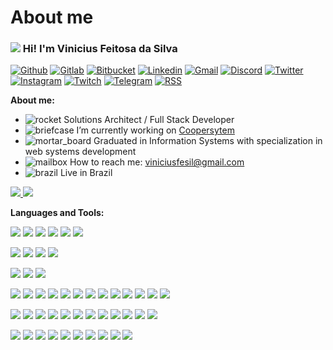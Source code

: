 # About me

### [![](https://raw.githubusercontent.com/jadilson12/jadilson12/master/assets/hi.gif)](https://raw.githubusercontent.com/jadilson12/jadilson12/master/assets/hi.gif) Hi! I'm Vinicius Feitosa da Silva

[![Github](https://camo.githubusercontent.com/187e783dda968ee1ffee7919b0ed17c8eb06962855f889372448587bc215a9bc/68747470733a2f2f696d672e736869656c64732e696f2f62616467652f2d4769746875622d3138313731373f7374796c653d666f722d7468652d6261646765266c6f676f3d476974687562266c6f676f436f6c6f723d7768697465)](https://github.com/vinnyfs89) [![Gitlab](https://camo.githubusercontent.com/76c341762f1c023a9ba87456195f2a950beb7b2e1114a1ff8b9db69fb8651451/687474703a2f2f696d672e736869656c64732e696f2f62616467652f2d4769746c61622d3338386533633f7374796c653d666f722d7468652d6261646765266c6f676f3d4769746c6162266c6f676f436f6c6f723d7768697465)](https://gitlab.com/vinnyfs89) [![Bitbucket](https://camo.githubusercontent.com/ef5b4cf98b3af17ae41fa772f8485a4edb1a94519cb10ff33b1fc8a56e43231f/687474703a2f2f696d672e736869656c64732e696f2f62616467652f2d4269746275636b65742d3030366462333f7374796c653d666f722d7468652d6261646765266c6f676f3d6269746275636b6574266c6f676f436f6c6f723d7768697465)](https://bitbucket.org/vinnyfs89) [![Linkedin](https://camo.githubusercontent.com/b0cf43e08b70097c6e8777eb14ff191f211bf14278aacc87c255f69d7761cab5/68747470733a2f2f696d672e736869656c64732e696f2f62616467652f2d4c696e6b6564496e2d626c75653f7374796c653d666f722d7468652d6261646765266c6f676f3d4c696e6b6564696e266c6f676f436f6c6f723d7768697465)](https://www.linkedin.com/in/vinnyfs89) [![Gmail](https://camo.githubusercontent.com/a9edef25cbdf1d90271ff2d8f6e81eb968e9626146f902a12a0d9dcfc7e0731c/687474703a2f2f696d672e736869656c64732e696f2f62616467652f2d476d61696c2d4431343833363f7374796c653d666f722d7468652d6261646765266c6f676f3d476d61696c266c6f676f436f6c6f723d7768697465)](mailto:viniciusfesil@gmail.com) [![Discord](https://camo.githubusercontent.com/779a1474ab80cd19ed706af44fd61f31acf04abe24baa58992c724155f35ffda/687474703a2f2f696d672e736869656c64732e696f2f62616467652f2d446973636f72642d3732383944413f7374796c653d666f722d7468652d6261646765266c6f676f3d446973636f7264266c6f676f436f6c6f723d7768697465)](https://github.com/vinnyfs89/vinnyfs89/blob/master/vinnyfs89#6443) [![Twitter](https://camo.githubusercontent.com/a3a7a8ca8a8df21150f11a3180eac688177be19afde6eb1a17b1fd78bbe3a176/687474703a2f2f696d672e736869656c64732e696f2f62616467652f2d547769747465722d3144413146323f7374796c653d666f722d7468652d6261646765266c6f676f3d54776974746572266c6f676f436f6c6f723d7768697465)](https://twitter.com/vinnyfs89) [![Instagram](https://camo.githubusercontent.com/7d0ca3bd11f07ef686318643f0c9ac94ebe6c6b3339e0ccf7cfcdcb12fd21743/687474703a2f2f696d672e736869656c64732e696f2f62616467652f2d496e7374616772616d2d4534343035463f7374796c653d666f722d7468652d6261646765266c6f676f3d496e7374616772616d266c6f676f436f6c6f723d7768697465)](https://www.instagram.com/vinnyfs89) [![Twitch](https://camo.githubusercontent.com/2cc7b239ae679065cc769f7fa3cff25dcd92a8b3e4314d57be604571e9617fa6/687474703a2f2f696d672e736869656c64732e696f2f62616467652f2d5477697463682d3931343646463f7374796c653d666f722d7468652d6261646765266c6f676f3d547769746368266c6f676f436f6c6f723d7768697465)](https://www.twitch.tv/vinnyfs89) [![Telegram](https://camo.githubusercontent.com/11111adb2f62f3160555be3218018beae552d7992f753638636b444091a1627a/687474703a2f2f696d672e736869656c64732e696f2f62616467652f2d54656c656772616d2d3243413545303f7374796c653d666f722d7468652d6261646765266c6f676f3d54656c656772616d266c6f676f436f6c6f723d7768697465)](https://t.me/vinnyfs89) [![RSS](https://camo.githubusercontent.com/728b7e507e97138dfde2f25bd57bc56e747a114a229cf6cf33d6d838e7ab97d4/687474703a2f2f696d672e736869656c64732e696f2f62616467652f2d5253532d4646413530303f7374796c653d666f722d7468652d6261646765266c6f676f3d525353266c6f676f436f6c6f723d7768697465)](https://github.com/vinnyfs89.atom)

**About me:**

* ![rocket](https://github.githubassets.com/images/icons/emoji/unicode/1f680.png) Solutions Architect / Full Stack Developer
* ![briefcase](https://github.githubassets.com/images/icons/emoji/unicode/1f4bc.png) I’m currently working on [Coopersytem](https://www.coopersystem.com.br/)
* ![mortar\_board](https://github.githubassets.com/images/icons/emoji/unicode/1f393.png) Graduated in Information Systems with specialization in web systems development
* ![mailbox](https://github.githubassets.com/images/icons/emoji/unicode/1f4eb.png) How to reach me: [viniciusfesil@gmail.com](mailto:viniciusfesil@gmail.com)
* ![brazil](https://github.githubassets.com/images/icons/emoji/unicode/1f1e7-1f1f7.png) Live in Brazil

[![](https://camo.githubusercontent.com/fa6cd20d172697f47b31d6833be0e18aed0a48cc814101c2f9a3cbe858cee6ae/68747470733a2f2f6769746875622d726561646d652d73746174732e76657263656c2e6170702f6170692f746f702d6c616e67732f3f757365726e616d653d76696e6e7966733839266c61796f75743d636f6d70616374267468656d653d64726163756c61) ](https://github.com/vinnyfs89/github-readme-stats)[![](https://camo.githubusercontent.com/ef49a843f2297bf41084f5282cc0a4a972fea5733ddca8486ea73556caa137c4/68747470733a2f2f6769746875622d726561646d652d73746174732e76657263656c2e6170702f6170693f757365726e616d653d76696e6e79667338392673686f775f69636f6e733d74727565267468656d653d64726163756c61)](https://github.com/vinnyfs89/github-readme-stats)

**Languages and Tools:**

[![](https://camo.githubusercontent.com/a1937c5cf096f84e9bc00d910f72828b254492bc03ff9bd0a64aabfcfe897069/68747470733a2f2f696d672e736869656c64732e696f2f62616467652f706f737467726573716c2d3333363739312e7376673f267374796c653d666f722d7468652d6261646765266c6f676f3d706f737467726573716c266c6f676f436f6c6f723d7768697465)](https://camo.githubusercontent.com/a1937c5cf096f84e9bc00d910f72828b254492bc03ff9bd0a64aabfcfe897069/68747470733a2f2f696d672e736869656c64732e696f2f62616467652f706f737467726573716c2d3333363739312e7376673f267374796c653d666f722d7468652d6261646765266c6f676f3d706f737467726573716c266c6f676f436f6c6f723d7768697465) [![](https://camo.githubusercontent.com/50ea1251d721ccd16351af65df88b16da1ee7b1a416b45eb08b557dacb249ef0/68747470733a2f2f696d672e736869656c64732e696f2f62616467652f73716c7365727665722d4343323932372e7376673f267374796c653d666f722d7468652d6261646765266c6f676f3d6d6963726f736f66742d73716c2d736572766572266c6f676f436f6c6f723d7768697465)](https://camo.githubusercontent.com/50ea1251d721ccd16351af65df88b16da1ee7b1a416b45eb08b557dacb249ef0/68747470733a2f2f696d672e736869656c64732e696f2f62616467652f73716c7365727665722d4343323932372e7376673f267374796c653d666f722d7468652d6261646765266c6f676f3d6d6963726f736f66742d73716c2d736572766572266c6f676f436f6c6f723d7768697465) [![](https://camo.githubusercontent.com/e06b2c1d10250975f17992d147486a5efc58e89d735dbbd6e200301dd3d5bb90/68747470733a2f2f696d672e736869656c64732e696f2f62616467652f6d7973716c2d3434373941312e7376673f267374796c653d666f722d7468652d6261646765266c6f676f3d6d7973716c266c6f676f436f6c6f723d7768697465)](https://camo.githubusercontent.com/e06b2c1d10250975f17992d147486a5efc58e89d735dbbd6e200301dd3d5bb90/68747470733a2f2f696d672e736869656c64732e696f2f62616467652f6d7973716c2d3434373941312e7376673f267374796c653d666f722d7468652d6261646765266c6f676f3d6d7973716c266c6f676f436f6c6f723d7768697465) [![](https://camo.githubusercontent.com/af148e31e50b547b3d0221c47ec98ac093b15b510b94c0577f5f4dd87c2f34d3/68747470733a2f2f696d672e736869656c64732e696f2f62616467652f4d6172696144422d3030333534352e7376673f267374796c653d666f722d7468652d6261646765266c6f676f3d4d617269614442266c6f676f436f6c6f723d7768697465)](https://camo.githubusercontent.com/af148e31e50b547b3d0221c47ec98ac093b15b510b94c0577f5f4dd87c2f34d3/68747470733a2f2f696d672e736869656c64732e696f2f62616467652f4d6172696144422d3030333534352e7376673f267374796c653d666f722d7468652d6261646765266c6f676f3d4d617269614442266c6f676f436f6c6f723d7768697465) [![](https://camo.githubusercontent.com/328a99ffe07bf6e828693432b0b56997b31dc1f778a6b668c95ae321ad67c692/68747470733a2f2f696d672e736869656c64732e696f2f62616467652f4d6f6e676f44422d3437413234382e7376673f267374796c653d666f722d7468652d6261646765266c6f676f3d4d6f6e676f4442266c6f676f436f6c6f723d7768697465)](https://camo.githubusercontent.com/328a99ffe07bf6e828693432b0b56997b31dc1f778a6b668c95ae321ad67c692/68747470733a2f2f696d672e736869656c64732e696f2f62616467652f4d6f6e676f44422d3437413234382e7376673f267374796c653d666f722d7468652d6261646765266c6f676f3d4d6f6e676f4442266c6f676f436f6c6f723d7768697465) [![](https://camo.githubusercontent.com/9013e57841d5c5bf0a6aacae26c4f6d8468e7600b4b54c0b8bc39957d95592cb/68747470733a2f2f696d672e736869656c64732e696f2f62616467652f4f7261636c652d4638303030302e7376673f267374796c653d666f722d7468652d6261646765266c6f676f3d4f7261636c65266c6f676f436f6c6f723d7768697465)](https://camo.githubusercontent.com/9013e57841d5c5bf0a6aacae26c4f6d8468e7600b4b54c0b8bc39957d95592cb/68747470733a2f2f696d672e736869656c64732e696f2f62616467652f4f7261636c652d4638303030302e7376673f267374796c653d666f722d7468652d6261646765266c6f676f3d4f7261636c65266c6f676f436f6c6f723d7768697465)

[![](https://camo.githubusercontent.com/536a0ad778ea5f6f5d1c4d36b3234f63f1b47c8b08836b4c4e94fede7c13487a/68747470733a2f2f696d672e736869656c64732e696f2f62616467652f646f636b65722d3333616466662e7376673f267374796c653d666f722d7468652d6261646765266c6f676f3d646f636b6572266c6f676f436f6c6f723d7768697465)](https://camo.githubusercontent.com/536a0ad778ea5f6f5d1c4d36b3234f63f1b47c8b08836b4c4e94fede7c13487a/68747470733a2f2f696d672e736869656c64732e696f2f62616467652f646f636b65722d3333616466662e7376673f267374796c653d666f722d7468652d6261646765266c6f676f3d646f636b6572266c6f676f436f6c6f723d7768697465) [![](https://camo.githubusercontent.com/016ee4adfb4213c25fec7ddb5e6689f7455f648292267ff3b9a5ffc299635f1e/68747470733a2f2f696d672e736869656c64732e696f2f62616467652f72616e636865722d3030373541382e7376673f267374796c653d666f722d7468652d6261646765266c6f676f3d72616e63686572266c6f676f436f6c6f723d7768697465)](https://camo.githubusercontent.com/016ee4adfb4213c25fec7ddb5e6689f7455f648292267ff3b9a5ffc299635f1e/68747470733a2f2f696d672e736869656c64732e696f2f62616467652f72616e636865722d3030373541382e7376673f267374796c653d666f722d7468652d6261646765266c6f676f3d72616e63686572266c6f676f436f6c6f723d7768697465) [![](https://camo.githubusercontent.com/bc97e9ebc1cf80996420300a8d7f8c9ee224695fc01a86d75fb7e5a0473d790b/68747470733a2f2f696d672e736869656c64732e696f2f62616467652f6b756265726e657465732d3332364345352e7376673f267374796c653d666f722d7468652d6261646765266c6f676f3d6b756265726e65746573266c6f676f436f6c6f723d7768697465)](https://camo.githubusercontent.com/bc97e9ebc1cf80996420300a8d7f8c9ee224695fc01a86d75fb7e5a0473d790b/68747470733a2f2f696d672e736869656c64732e696f2f62616467652f6b756265726e657465732d3332364345352e7376673f267374796c653d666f722d7468652d6261646765266c6f676f3d6b756265726e65746573266c6f676f436f6c6f723d7768697465) [![](https://camo.githubusercontent.com/253288c210c8b2eb75730fd239c2a09bfbccaf3d48976f514a5e479b8986b18e/68747470733a2f2f696d672e736869656c64732e696f2f62616467652f537761726d2d4646413633332e7376673f267374796c653d666f722d7468652d6261646765266c6f676f3d537761726d266c6f676f436f6c6f723d7768697465)](https://docs.docker.com/get-started/swarm-deploy/)

[![](https://camo.githubusercontent.com/0fd1afd4db0a1bf957318356ae8dd3613c60bd677876143271cce22575d49576/68747470733a2f2f696d672e736869656c64732e696f2f62616467652f4a656e6b696e732d4432343933392e7376673f267374796c653d666f722d7468652d6261646765266c6f676f3d4a656e6b696e73266c6f676f436f6c6f723d7768697465)](https://camo.githubusercontent.com/0fd1afd4db0a1bf957318356ae8dd3613c60bd677876143271cce22575d49576/68747470733a2f2f696d672e736869656c64732e696f2f62616467652f4a656e6b696e732d4432343933392e7376673f267374796c653d666f722d7468652d6261646765266c6f676f3d4a656e6b696e73266c6f676f436f6c6f723d7768697465) [![](https://camo.githubusercontent.com/c417912689d05319a74f0760eaad05d3b65a42867db4f29fb4bd2b583efeb2f5/68747470733a2f2f696d672e736869656c64732e696f2f62616467652f536f6e6172517562652d3445394243442e7376673f267374796c653d666f722d7468652d6261646765266c6f676f3d536f6e617251756265266c6f676f436f6c6f723d7768697465)](https://camo.githubusercontent.com/c417912689d05319a74f0760eaad05d3b65a42867db4f29fb4bd2b583efeb2f5/68747470733a2f2f696d672e736869656c64732e696f2f62616467652f536f6e6172517562652d3445394243442e7376673f267374796c653d666f722d7468652d6261646765266c6f676f3d536f6e617251756265266c6f676f436f6c6f723d7768697465) [![](https://camo.githubusercontent.com/4c4409e1d0f2ca87d7c126eed3c3fb8c1c7348ab9c043c443850be29e198bc3d/68747470733a2f2f696d672e736869656c64732e696f2f62616467652f53656e7472792d4642343232362e7376673f267374796c653d666f722d7468652d6261646765266c6f676f3d53656e747279266c6f676f436f6c6f723d7768697465)](https://camo.githubusercontent.com/4c4409e1d0f2ca87d7c126eed3c3fb8c1c7348ab9c043c443850be29e198bc3d/68747470733a2f2f696d672e736869656c64732e696f2f62616467652f53656e7472792d4642343232362e7376673f267374796c653d666f722d7468652d6261646765266c6f676f3d53656e747279266c6f676f436f6c6f723d7768697465)

[![](https://camo.githubusercontent.com/da12b34b57fecba5a20e52442b0791ed29a4752e426415c4a24721dbee052123/68747470733a2f2f696d672e736869656c64732e696f2f62616467652f5265616374697665582d4237313738432e7376673f267374796c653d666f722d7468652d6261646765266c6f676f3d526561637469766558266c6f676f436f6c6f723d7768697465)](https://camo.githubusercontent.com/da12b34b57fecba5a20e52442b0791ed29a4752e426415c4a24721dbee052123/68747470733a2f2f696d672e736869656c64732e696f2f62616467652f5265616374697665582d4237313738432e7376673f267374796c653d666f722d7468652d6261646765266c6f676f3d526561637469766558266c6f676f436f6c6f723d7768697465) [![](https://camo.githubusercontent.com/a700cceced9500710ff17f3406e7a0ee71b0e7d18bb69a9d09cdc8422dbe703a/68747470733a2f2f696d672e736869656c64732e696f2f62616467652f68746d6c352d4533344632362e7376673f267374796c653d666f722d7468652d6261646765266c6f676f3d68746d6c35266c6f676f436f6c6f723d7768697465)](https://camo.githubusercontent.com/a700cceced9500710ff17f3406e7a0ee71b0e7d18bb69a9d09cdc8422dbe703a/68747470733a2f2f696d672e736869656c64732e696f2f62616467652f68746d6c352d4533344632362e7376673f267374796c653d666f722d7468652d6261646765266c6f676f3d68746d6c35266c6f676f436f6c6f723d7768697465) [![](https://camo.githubusercontent.com/0ce200baefa8bf70cf86d3885019173904dea15fb18e044ce099994009a9f950/68747470733a2f2f696d672e736869656c64732e696f2f62616467652f637373332d3135373242362e7376673f267374796c653d666f722d7468652d6261646765266c6f676f3d63737333266c6f676f436f6c6f723d7768697465)](https://camo.githubusercontent.com/0ce200baefa8bf70cf86d3885019173904dea15fb18e044ce099994009a9f950/68747470733a2f2f696d672e736869656c64732e696f2f62616467652f637373332d3135373242362e7376673f267374796c653d666f722d7468652d6261646765266c6f676f3d63737333266c6f676f436f6c6f723d7768697465) [![](https://camo.githubusercontent.com/c4590a54e6a570403074b412c39c0e94fbbba16ee1ab64509da363eaee696bc4/68747470733a2f2f696d672e736869656c64732e696f2f62616467652f6a6176617363726970742d6666666630302e7376673f267374796c653d666f722d7468652d6261646765266c6f676f3d6a617661736372697074266c6f676f436f6c6f723d303030)](https://camo.githubusercontent.com/c4590a54e6a570403074b412c39c0e94fbbba16ee1ab64509da363eaee696bc4/68747470733a2f2f696d672e736869656c64732e696f2f62616467652f6a6176617363726970742d6666666630302e7376673f267374796c653d666f722d7468652d6261646765266c6f676f3d6a617661736372697074266c6f676f436f6c6f723d303030) [![](https://camo.githubusercontent.com/c2369db495e8087a577af3edca437f3471d5e5559b980905217b7b75413ed25d/68747470733a2f2f696d672e736869656c64732e696f2f62616467652f747970657363726970742d3333616466662e7376673f267374796c653d666f722d7468652d6261646765266c6f676f3d74797065736372697074266c6f676f436f6c6f723d7768697465)](https://camo.githubusercontent.com/c2369db495e8087a577af3edca437f3471d5e5559b980905217b7b75413ed25d/68747470733a2f2f696d672e736869656c64732e696f2f62616467652f747970657363726970742d3333616466662e7376673f267374796c653d666f722d7468652d6261646765266c6f676f3d74797065736372697074266c6f676f436f6c6f723d7768697465) [![](https://camo.githubusercontent.com/adf674ecd2062373ab129ac09113a76b7664325469ce5fdf611abeb58183a2ea/68747470733a2f2f696d672e736869656c64732e696f2f62616467652f6e6f64656a732d3333393933332e7376673f267374796c653d666f722d7468652d6261646765266c6f676f3d6e6f64652e6a73266c6f676f436f6c6f723d7768697465)](https://camo.githubusercontent.com/adf674ecd2062373ab129ac09113a76b7664325469ce5fdf611abeb58183a2ea/68747470733a2f2f696d672e736869656c64732e696f2f62616467652f6e6f64656a732d3333393933332e7376673f267374796c653d666f722d7468652d6261646765266c6f676f3d6e6f64652e6a73266c6f676f436f6c6f723d7768697465) [![](https://camo.githubusercontent.com/5bcb799c271539190f94749fc5ba8ee2925d31c0a6ccb881d8e6b64cbd33dedd/68747470733a2f2f696d672e736869656c64732e696f2f62616467652f7675652e6a732d3446433038442e7376673f267374796c653d666f722d7468652d6261646765266c6f676f3d7675652e6a73266c6f676f436f6c6f723d7768697465)](https://camo.githubusercontent.com/5bcb799c271539190f94749fc5ba8ee2925d31c0a6ccb881d8e6b64cbd33dedd/68747470733a2f2f696d672e736869656c64732e696f2f62616467652f7675652e6a732d3446433038442e7376673f267374796c653d666f722d7468652d6261646765266c6f676f3d7675652e6a73266c6f676f436f6c6f723d7768697465) [![](https://camo.githubusercontent.com/42a49b2718448db8ef19ea135e964e4c161e773046360dd4fe363a335d93af1e/68747470733a2f2f696d672e736869656c64732e696f2f62616467652f567565746966792d3138363743302e7376673f267374796c653d666f722d7468652d6261646765266c6f676f3d56756574696679266c6f676f436f6c6f723d7768697465)](https://camo.githubusercontent.com/42a49b2718448db8ef19ea135e964e4c161e773046360dd4fe363a335d93af1e/68747470733a2f2f696d672e736869656c64732e696f2f62616467652f567565746966792d3138363743302e7376673f267374796c653d666f722d7468652d6261646765266c6f676f3d56756574696679266c6f676f436f6c6f723d7768697465) [![](https://camo.githubusercontent.com/4fc62a5de4c303d13ec655835c7de5e09c9d113b79fdde5b88cf75287e78e4ff/68747470733a2f2f696d672e736869656c64732e696f2f62616467652f616e67756c61722d4532333233372e7376673f267374796c653d666f722d7468652d6261646765266c6f676f3d616e67756c6172266c6f676f436f6c6f723d7768697465)](https://camo.githubusercontent.com/4fc62a5de4c303d13ec655835c7de5e09c9d113b79fdde5b88cf75287e78e4ff/68747470733a2f2f696d672e736869656c64732e696f2f62616467652f616e67756c61722d4532333233372e7376673f267374796c653d666f722d7468652d6261646765266c6f676f3d616e67756c6172266c6f676f436f6c6f723d7768697465) [![](https://camo.githubusercontent.com/5121173d0f9c48c27f283cc95dee4fecf82bdd4c0cae3ce03aa54a43deca8f15/68747470733a2f2f696d672e736869656c64732e696f2f62616467652f72656163742d3030303033332e7376673f267374796c653d666f722d7468652d6261646765266c6f676f3d7265616374266c6f676f436f6c6f723d7768697465)](https://camo.githubusercontent.com/5121173d0f9c48c27f283cc95dee4fecf82bdd4c0cae3ce03aa54a43deca8f15/68747470733a2f2f696d672e736869656c64732e696f2f62616467652f72656163742d3030303033332e7376673f267374796c653d666f722d7468652d6261646765266c6f676f3d7265616374266c6f676f436f6c6f723d7768697465) [![](https://camo.githubusercontent.com/ab452139493b244404581ad0fad3b95475b136fd01125330c3829cb1b5e8237e/68747470733a2f2f696d672e736869656c64732e696f2f62616467652f6e6573746a732d4530323334452e7376673f267374796c653d666f722d7468652d6261646765266c6f676f3d6e6573746a73266c6f676f436f6c6f723d7768697465)](https://camo.githubusercontent.com/ab452139493b244404581ad0fad3b95475b136fd01125330c3829cb1b5e8237e/68747470733a2f2f696d672e736869656c64732e696f2f62616467652f6e6573746a732d4530323334452e7376673f267374796c653d666f722d7468652d6261646765266c6f676f3d6e6573746a73266c6f676f436f6c6f723d7768697465) [![](https://camo.githubusercontent.com/221b67837e7f6e74304495b5a5e0d3aeedf097f9fa5930c6129f167ab7227341/68747470733a2f2f696d672e736869656c64732e696f2f62616467652f50726574746965722d4637423933452e7376673f267374796c653d666f722d7468652d6261646765266c6f676f3d5072657474696572266c6f676f436f6c6f723d7768697465)](https://camo.githubusercontent.com/221b67837e7f6e74304495b5a5e0d3aeedf097f9fa5930c6129f167ab7227341/68747470733a2f2f696d672e736869656c64732e696f2f62616467652f50726574746965722d4637423933452e7376673f267374796c653d666f722d7468652d6261646765266c6f676f3d5072657474696572266c6f676f436f6c6f723d7768697465) [![](https://camo.githubusercontent.com/2e172d8ee10bf19ef529fb6c0a8d741150dfa8ead0fb1e53bca55261218f60e5/68747470733a2f2f696d672e736869656c64732e696f2f62616467652f45534c696e742d3442333243332e7376673f267374796c653d666f722d7468652d6261646765266c6f676f3d45534c696e74266c6f676f436f6c6f723d7768697465)](https://camo.githubusercontent.com/2e172d8ee10bf19ef529fb6c0a8d741150dfa8ead0fb1e53bca55261218f60e5/68747470733a2f2f696d672e736869656c64732e696f2f62616467652f45534c696e742d3442333243332e7376673f267374796c653d666f722d7468652d6261646765266c6f676f3d45534c696e74266c6f676f436f6c6f723d7768697465)

[![](https://camo.githubusercontent.com/91cb1a7f38ad271502b00861fe8ca17e77f298d886790af9dd8039b1e5b5d26b/68747470733a2f2f696d672e736869656c64732e696f2f62616467652f6d6174657269616c2d3333616466662e7376673f267374796c653d666f722d7468652d6261646765266c6f676f3d6d6174657269616c2d7569266c6f676f436f6c6f723d7768697465)](https://camo.githubusercontent.com/91cb1a7f38ad271502b00861fe8ca17e77f298d886790af9dd8039b1e5b5d26b/68747470733a2f2f696d672e736869656c64732e696f2f62616467652f6d6174657269616c2d3333616466662e7376673f267374796c653d666f722d7468652d6261646765266c6f676f3d6d6174657269616c2d7569266c6f676f436f6c6f723d7768697465) [![](https://camo.githubusercontent.com/7aab653c7c89450e27146fcf6f139a0f23acbb0db3795f7b51ef88c0a014d6e5/68747470733a2f2f696d672e736869656c64732e696f2f62616467652f626f6f7473747261702d3333616466662e7376673f267374796c653d666f722d7468652d6261646765266c6f676f3d626f6f747374726170266c6f676f436f6c6f723d7768697465)](https://camo.githubusercontent.com/7aab653c7c89450e27146fcf6f139a0f23acbb0db3795f7b51ef88c0a014d6e5/68747470733a2f2f696d672e736869656c64732e696f2f62616467652f626f6f7473747261702d3333616466662e7376673f267374796c653d666f722d7468652d6261646765266c6f676f3d626f6f747374726170266c6f676f436f6c6f723d7768697465) [![](https://camo.githubusercontent.com/144f7c7166c868fad966d4b9e52126728e9a31c0d75cef4562e49e215a79010e/68747470733a2f2f696d672e736869656c64732e696f2f62616467652f707974686f6e2d3337373641422e7376673f267374796c653d666f722d7468652d6261646765266c6f676f3d707974686f6e266c6f676f436f6c6f723d7768697465)](https://camo.githubusercontent.com/144f7c7166c868fad966d4b9e52126728e9a31c0d75cef4562e49e215a79010e/68747470733a2f2f696d672e736869656c64732e696f2f62616467652f707974686f6e2d3337373641422e7376673f267374796c653d666f722d7468652d6261646765266c6f676f3d707974686f6e266c6f676f436f6c6f723d7768697465) [![](https://camo.githubusercontent.com/5c6bf7ed6a80afaf8e8d2810037d7be6eafc5b710d3e0be3e6ae6d3f8668a19b/68747470733a2f2f696d672e736869656c64732e696f2f62616467652f7068702d3464613666662e7376673f267374796c653d666f722d7468652d6261646765266c6f676f3d706870266c6f676f436f6c6f723d7768697465)](https://camo.githubusercontent.com/5c6bf7ed6a80afaf8e8d2810037d7be6eafc5b710d3e0be3e6ae6d3f8668a19b/68747470733a2f2f696d672e736869656c64732e696f2f62616467652f7068702d3464613666662e7376673f267374796c653d666f722d7468652d6261646765266c6f676f3d706870266c6f676f436f6c6f723d7768697465) [![](https://camo.githubusercontent.com/ae80182488135460d3e7d05690b2fe20cdc8f1331e580d0decddeadd1dccb009/68747470733a2f2f696d672e736869656c64732e696f2f62616467652f7a656e642d6672616d65776f726b2d3638423630342e7376673f267374796c653d666f722d7468652d6261646765266c6f676f3d7a656e642d6672616d65776f726b266c6f676f436f6c6f723d7768697465)](https://camo.githubusercontent.com/ae80182488135460d3e7d05690b2fe20cdc8f1331e580d0decddeadd1dccb009/68747470733a2f2f696d672e736869656c64732e696f2f62616467652f7a656e642d6672616d65776f726b2d3638423630342e7376673f267374796c653d666f722d7468652d6261646765266c6f676f3d7a656e642d6672616d65776f726b266c6f676f436f6c6f723d7768697465) [![](https://camo.githubusercontent.com/1af6d40cde557dffc3ca6c0f5c9ff36d3fe903aa2c8c637b45a07e930d6e24b2/68747470733a2f2f696d672e736869656c64732e696f2f62616467652f6c61726176656c2d4646324432302e7376673f267374796c653d666f722d7468652d6261646765266c6f676f3d6c61726176656c266c6f676f436f6c6f723d7768697465)](https://camo.githubusercontent.com/1af6d40cde557dffc3ca6c0f5c9ff36d3fe903aa2c8c637b45a07e930d6e24b2/68747470733a2f2f696d672e736869656c64732e696f2f62616467652f6c61726176656c2d4646324432302e7376673f267374796c653d666f722d7468652d6261646765266c6f676f3d6c61726176656c266c6f676f436f6c6f723d7768697465) [![](https://camo.githubusercontent.com/4412167ca032cbda244dcbccafe0384e336c54633c9bba95fbafd8ecd3745633/68747470733a2f2f696d672e736869656c64732e696f2f62616467652f4c756d656e2d4537343433302e7376673f267374796c653d666f722d7468652d6261646765266c6f676f3d4c756d656e266c6f676f436f6c6f723d7768697465)](https://camo.githubusercontent.com/4412167ca032cbda244dcbccafe0384e336c54633c9bba95fbafd8ecd3745633/68747470733a2f2f696d672e736869656c64732e696f2f62616467652f4c756d656e2d4537343433302e7376673f267374796c653d666f722d7468652d6261646765266c6f676f3d4c756d656e266c6f676f436f6c6f723d7768697465) [![](https://camo.githubusercontent.com/403c79b3e919803b4ab619eaca987ba3deed83493d63207085524137afd690b9/68747470733a2f2f696d672e736869656c64732e696f2f62616467652f73796d666f6e792d3030303030302e7376673f267374796c653d666f722d7468652d6261646765266c6f676f3d73796d666f6e79266c6f676f436f6c6f723d7768697465)](https://camo.githubusercontent.com/403c79b3e919803b4ab619eaca987ba3deed83493d63207085524137afd690b9/68747470733a2f2f696d672e736869656c64732e696f2f62616467652f73796d666f6e792d3030303030302e7376673f267374796c653d666f722d7468652d6261646765266c6f676f3d73796d666f6e79266c6f676f436f6c6f723d7768697465) [![](https://camo.githubusercontent.com/5be7c5fc4851cff6b746f1eb45927f6d4942420b9792d27a7aaf80762c91059c/68747470733a2f2f696d672e736869656c64732e696f2f62616467652f776f726470726573732d3231373539422e7376673f267374796c653d666f722d7468652d6261646765266c6f676f3d776f72647072657373266c6f676f436f6c6f723d7768697465)](https://camo.githubusercontent.com/5be7c5fc4851cff6b746f1eb45927f6d4942420b9792d27a7aaf80762c91059c/68747470733a2f2f696d672e736869656c64732e696f2f62616467652f776f726470726573732d3231373539422e7376673f267374796c653d666f722d7468652d6261646765266c6f676f3d776f72647072657373266c6f676f436f6c6f723d7768697465) [![](https://camo.githubusercontent.com/09c4bd657b4db795e0d48d54fb12aa80be7dae26ec40a7488e0bd36fffb8cd0c/68747470733a2f2f696d672e736869656c64732e696f2f62616467652f576f6f2d3936353838412e7376673f267374796c653d666f722d7468652d6261646765266c6f676f3d576f6f266c6f676f436f6c6f723d7768697465)](https://camo.githubusercontent.com/09c4bd657b4db795e0d48d54fb12aa80be7dae26ec40a7488e0bd36fffb8cd0c/68747470733a2f2f696d672e736869656c64732e696f2f62616467652f576f6f2d3936353838412e7376673f267374796c653d666f722d7468652d6261646765266c6f676f3d576f6f266c6f676f436f6c6f723d7768697465) [![](https://camo.githubusercontent.com/879cab9d83e95378cb9e7f3c5a41ffecb1d1a948b0ce0d49e4dbb7dd52d18db1/68747470733a2f2f696d672e736869656c64732e696f2f62616467652f436f6d706f7365722d3838353633302e7376673f267374796c653d666f722d7468652d6261646765266c6f676f3d636f6d706f736572266c6f676f436f6c6f723d7768697465)](https://camo.githubusercontent.com/879cab9d83e95378cb9e7f3c5a41ffecb1d1a948b0ce0d49e4dbb7dd52d18db1/68747470733a2f2f696d672e736869656c64732e696f2f62616467652f436f6d706f7365722d3838353633302e7376673f267374796c653d666f722d7468652d6261646765266c6f676f3d636f6d706f736572266c6f676f436f6c6f723d7768697465) [![](https://camo.githubusercontent.com/a3ee1443a14e406e175ac43fe666cbceb36eacde80eb87c69b78bc4bbc8f3634/68747470733a2f2f696d672e736869656c64732e696f2f62616467652f2e4e45542d3543324439312e7376673f267374796c653d666f722d7468652d6261646765266c6f676f3d2e4e4554266c6f676f436f6c6f723d7768697465)](https://camo.githubusercontent.com/a3ee1443a14e406e175ac43fe666cbceb36eacde80eb87c69b78bc4bbc8f3634/68747470733a2f2f696d672e736869656c64732e696f2f62616467652f2e4e45542d3543324439312e7376673f267374796c653d666f722d7468652d6261646765266c6f676f3d2e4e4554266c6f676f436f6c6f723d7768697465)

[![](https://camo.githubusercontent.com/669d6a92c34ad39150cc3361f8bea0f236a717f965329803450c0e81eb3b8668/68747470733a2f2f696d672e736869656c64732e696f2f62616467652f4772617068514c2d4531303039382e7376673f267374796c653d666f722d7468652d6261646765266c6f676f3d4772617068514c266c6f676f436f6c6f723d7768697465)](https://camo.githubusercontent.com/669d6a92c34ad39150cc3361f8bea0f236a717f965329803450c0e81eb3b8668/68747470733a2f2f696d672e736869656c64732e696f2f62616467652f4772617068514c2d4531303039382e7376673f267374796c653d666f722d7468652d6261646765266c6f676f3d4772617068514c266c6f676f436f6c6f723d7768697465) [![](https://camo.githubusercontent.com/8dfc58d302662cd1fd09fc7ce76d1438a47f4b665a727305a1265d4ec07dec83/68747470733a2f2f696d672e736869656c64732e696f2f62616467652f537761676765722d3835454132442e7376673f267374796c653d666f722d7468652d6261646765266c6f676f3d53776167676572266c6f676f436f6c6f723d626c61636b)](https://camo.githubusercontent.com/8dfc58d302662cd1fd09fc7ce76d1438a47f4b665a727305a1265d4ec07dec83/68747470733a2f2f696d672e736869656c64732e696f2f62616467652f537761676765722d3835454132442e7376673f267374796c653d666f722d7468652d6261646765266c6f676f3d53776167676572266c6f676f436f6c6f723d626c61636b) [![](https://camo.githubusercontent.com/6ae82de7cb8227b55cde0aa630b5a6f5b5eb8e37dfe070ae9ae6a686c73a3509/68747470733a2f2f696d672e736869656c64732e696f2f62616467652f4865726f6b752d3433303039382e7376673f267374796c653d666f722d7468652d6261646765266c6f676f3d4865726f6b75266c6f676f436f6c6f723d7768697465)](https://camo.githubusercontent.com/6ae82de7cb8227b55cde0aa630b5a6f5b5eb8e37dfe070ae9ae6a686c73a3509/68747470733a2f2f696d672e736869656c64732e696f2f62616467652f4865726f6b752d3433303039382e7376673f267374796c653d666f722d7468652d6261646765266c6f676f3d4865726f6b75266c6f676f436f6c6f723d7768697465) [![](https://camo.githubusercontent.com/f55a3402d43b250f8ca05580f80bbfb754e9cba5e8fdab65293694781607f992/68747470733a2f2f696d672e736869656c64732e696f2f62616467652f4769742d4630353033322e7376673f267374796c653d666f722d7468652d6261646765266c6f676f3d476974266c6f676f436f6c6f723d7768697465)](https://camo.githubusercontent.com/f55a3402d43b250f8ca05580f80bbfb754e9cba5e8fdab65293694781607f992/68747470733a2f2f696d672e736869656c64732e696f2f62616467652f4769742d4630353033322e7376673f267374796c653d666f722d7468652d6261646765266c6f676f3d476974266c6f676f436f6c6f723d7768697465) [![](https://camo.githubusercontent.com/c594b056b2036255ea8c0148031db71dd684df085d34c3c670ddc421025da876/68747470733a2f2f696d672e736869656c64732e696f2f62616467652f4e47696e782d3236393533392e7376673f267374796c653d666f722d7468652d6261646765266c6f676f3d4e47696e78266c6f676f436f6c6f723d7768697465)](https://camo.githubusercontent.com/c594b056b2036255ea8c0148031db71dd684df085d34c3c670ddc421025da876/68747470733a2f2f696d672e736869656c64732e696f2f62616467652f4e47696e782d3236393533392e7376673f267374796c653d666f722d7468652d6261646765266c6f676f3d4e47696e78266c6f676f436f6c6f723d7768697465) [![](https://camo.githubusercontent.com/477899311f248f4cd854cae546c531d9e3fbedba73a4599766690f745a0f50e3/68747470733a2f2f696d672e736869656c64732e696f2f62616467652f4170616368652d4432323132382e7376673f267374796c653d666f722d7468652d6261646765266c6f676f3d417061636865266c6f676f436f6c6f723d7768697465)](https://camo.githubusercontent.com/477899311f248f4cd854cae546c531d9e3fbedba73a4599766690f745a0f50e3/68747470733a2f2f696d672e736869656c64732e696f2f62616467652f4170616368652d4432323132382e7376673f267374796c653d666f722d7468652d6261646765266c6f676f3d417061636865266c6f676f436f6c6f723d7768697465) [![](https://camo.githubusercontent.com/06a56f319b07815ecddb2b7803fae3ae312bf64d4a7f7aaee61740780f395d6b/68747470733a2f2f696d672e736869656c64732e696f2f62616467652f5562756e74752d4539353432302e7376673f267374796c653d666f722d7468652d6261646765266c6f676f3d5562756e7475266c6f676f436f6c6f723d7768697465)](https://camo.githubusercontent.com/06a56f319b07815ecddb2b7803fae3ae312bf64d4a7f7aaee61740780f395d6b/68747470733a2f2f696d672e736869656c64732e696f2f62616467652f5562756e74752d4539353432302e7376673f267374796c653d666f722d7468652d6261646765266c6f676f3d5562756e7475266c6f676f436f6c6f723d7768697465) [![](https://camo.githubusercontent.com/fe32fd7b40eea7a8b60932c0f60266f2e3a0646e3fbe80d471a407ee95fe1ac6/68747470733a2f2f696d672e736869656c64732e696f2f62616467652f476e6f6d652d3441383643462e7376673f267374796c653d666f722d7468652d6261646765266c6f676f3d476e6f6d65266c6f676f436f6c6f723d7768697465)](https://camo.githubusercontent.com/fe32fd7b40eea7a8b60932c0f60266f2e3a0646e3fbe80d471a407ee95fe1ac6/68747470733a2f2f696d672e736869656c64732e696f2f62616467652f476e6f6d652d3441383643462e7376673f267374796c653d666f722d7468652d6261646765266c6f676f3d476e6f6d65266c6f676f436f6c6f723d7768697465) [![](https://camo.githubusercontent.com/0980c707951db92d02f00fa0d0054f3447c943daa2178628ef85cd9addb9c0d2/68747470733a2f2f696d672e736869656c64732e696f2f62616467652f52617370626572727950692d4335314134412e7376673f267374796c653d666f722d7468652d6261646765266c6f676f3d5261737062657272795069266c6f676f436f6c6f723d7768697465)](https://camo.githubusercontent.com/0980c707951db92d02f00fa0d0054f3447c943daa2178628ef85cd9addb9c0d2/68747470733a2f2f696d672e736869656c64732e696f2f62616467652f52617370626572727950692d4335314134412e7376673f267374796c653d666f722d7468652d6261646765266c6f676f3d5261737062657272795069266c6f676f436f6c6f723d7768697465) [![](https://camo.githubusercontent.com/f64232dc8fb426d866d9e40379e5eafbcf2d739a4fb1e895440666522d1d0f73/68747470733a2f2f696d672e736869656c64732e696f2f62616467652f41726475696e6f2d3030393739442e7376673f267374796c653d666f722d7468652d6261646765266c6f676f3d41726475696e6f266c6f676f436f6c6f723d7768697465)](https://camo.githubusercontent.com/f64232dc8fb426d866d9e40379e5eafbcf2d739a4fb1e895440666522d1d0f73/68747470733a2f2f696d672e736869656c64732e696f2f62616467652f41726475696e6f2d3030393739442e7376673f267374796c653d666f722d7468652d6261646765266c6f676f3d41726475696e6f266c6f676f436f6c6f723d7768697465)

